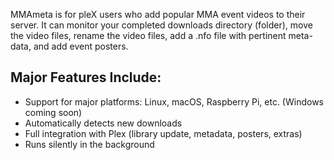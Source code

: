MMAmeta is for pleX users who add popular MMA event videos to their server.  It can monitor your completed downloads directory (folder), move the video files, rename the video files, add a .nfo file with pertinent meta-data, and add event posters.


## Major Features Include:

 * Support for major platforms: Linux, macOS, Raspberry Pi, etc. (Windows coming soon)
 * Automatically detects new downloads
 * Full integration with Plex (library update, metadata, posters, extras)
 * Runs silently in the background

